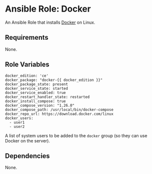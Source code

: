 # Ansible Role: Docker

An Ansible Role that installs [Docker](https://www.docker.com) on Linux.

## Requirements

None.

## Role Variables

    docker_edition: 'ce'
    docker_package: "docker-{{ docker_edition }}"
    docker_package_state: present
    docker_service_state: started
    docker_service_enabled: true
    docker_restart_handler_state: restarted
    docker_install_compose: true
    docker_compose_version: "1.26.0"
    docker_compose_path: /usr/local/bin/docker-compose
    docker_repo_url: https://download.docker.com/linux
    docker_users:
      - user1
      - user2
A list of system users to be added to the `docker` group (so they can use Docker on the server).

## Dependencies

None.
